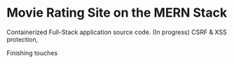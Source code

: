 # Movie Rating Site on the MERN Stack 

Containerized Full-Stack application source code.  (In progress)
CSRF & XSS protection,  

Finishing touches